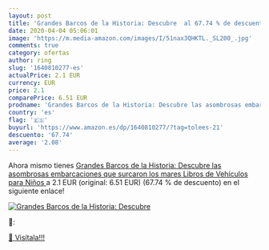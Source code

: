 ```yaml
---
layout: post
title: 'Grandes Barcos de la Historia: Descubre  al 67.74 % de descuento'
date: 2020-04-04 05:06:01
image: 'https://m.media-amazon.com/images/I/51nax3QHKTL._SL200_.jpg'
comments: true
category: ofertas
author: ring
slug: '1640810277-es'
actualPrice: 2.1 EUR
currency: EUR
price: 2.1
comparePrice: 6.51 EUR
prodname: 'Grandes Barcos de la Historia: Descubre las asombrosas embarcaciones que surcaron los mares  Libros de Vehículos para Niños '
country: 'es'
flag: '🇪🇸'
buyurl: 'https://www.amazon.es/dp/1640810277/?tag=tolees-21'
descuento: '67.74'
average: '2.08'
---
```


Ahora mismo tienes [Grandes Barcos de la Historia: Descubre las asombrosas embarcaciones que surcaron los mares  Libros de Vehículos para Niños ](https://www.amazon.es/dp/1640810277/?tag=tolees-21) a 2.1 EUR (original: 6.51 EUR) (67.74 %  de descuento) en el siguiente enlace!

[![Grandes Barcos de la Historia: Descubre ](https://m.media-amazon.com/images/I/51nax3QHKTL._SL200_.jpg)](https://www.amazon.es/dp/1640810277/?tag=tolees-21)

🔎:


[🛒 Visítala!!!](https://www.amazon.es/dp/1640810277/?tag=tolees-21)
